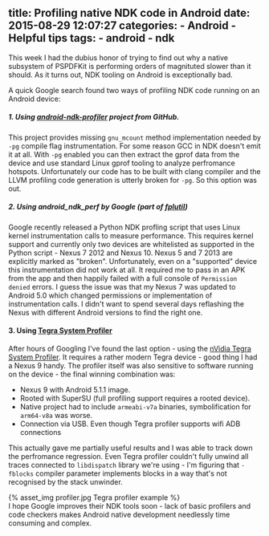 title: Profiling native NDK code in Android
date: 2015-08-29 12:07:27
categories:
    - Android
    - Helpful tips
tags:
    - android
    - ndk
---
This week I had the dubius honor of trying to find out why a native subsystem of PSPDFKit is performing orders of magnituted slower than it should. As it turns out, NDK tooling on Android is exceptionally bad.

A quick Google search found two ways of profiling NDK code running on an Android device:

##### 1. Using [android-ndk-profiler](https://github.com/richq/android-ndk-profiler) project from GitHub. 
This project provides missing `gnu_mcount` method implementation needed by `-pg` compile flag instrumentation. For some reason GCC in NDK doesn't emit it at all. With `-pg` enabled you can then extract the gprof data from the device and use standard Linux gprof tooling to analyze perfromance hotspots. 
Unfortunately our code has to be built with clang compiler and the LLVM profiling code generation is utterly broken for `-pg`. So this option was out.

##### 2. Using android_ndk_perf by Google (part of [fplutil](https://google.github.io/fplutil/android_ndk_perf.html))
Google recently released a Python NDK profling script that uses Linux kernel instrumentation calls to measure performance. This requires kernel support and currently only two devices are whitelisted as supported in the Python script - Nexus 7 2012 and Nexus 10. Nexus 5 and 7 2013 are explicitly marked as "broken". Unfortunately, even on a "supported" device this instrumentation did not work at all. It required me to pass in an APK from the app and then happily failed with a full console of `Permission denied` errors. I guess the issue was that my Nexus 7 was updated to Android 5.0 which changed permissions or implementation of instrumentation calls. I didn't want to spend several days reflashing the Nexus with different Android versions to find the right one.

#### 3. Using [Tegra System Profiler](https://developer.nvidia.com/tegra-system-profiler)

After hours of Googling I've found the last option - using the [nVidia Tegra System Profiler](https://developer.nvidia.com/tegra-system-profiler). It requires a rather modern Tegra device - good thing I had a Nexus 9 handy. The profiler itself was also sensitive to software running on the device - the final winning combination was:

* Nexus 9 with Android 5.1.1 image.
* Rooted with SuperSU (full profiling support requires a rooted device).
* Native project had to include `armeabi-v7a` binaries, symbolification for `arm64-v8a` was worse.
* Connection via USB. Even though Tegra profiler supports wifi ADB connections

This actually gave me partially useful results and I was able to track down the perfromance regression. Even Tegra profiler couldn't fully unwind all traces connected to `libdispatch` library we're using - I'm figuring that `-fblocks` compiler parameter implements blocks in a way that's not recognised by the stack unwinder.

{% asset_img profiler.jpg Tegra profiler example %}
<br />
I hope Google improves their NDK tools soon - lack of basic profilers and code checkers makes Android native development needlessly time consuming and complex.